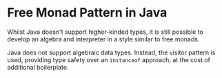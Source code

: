 # Free Monad Pattern in Java

Whilst Java doesn't support higher-kinded types, it is still possible to develop an algebra and interpreter in a style similar to free monads.

Java does not support algebraic data types. Instead, the visitor pattern is used, providing type safety over an `instanceof` approach, at the cost of additional boilerplate.